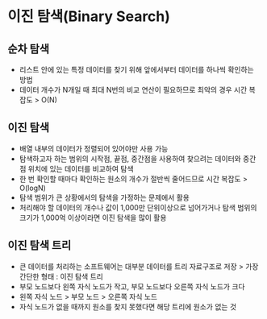 # 이진 탐색(Binary Search)

## 순차 탐색
* 리스트 안에 있는 특정 데이터를 찾기 위해 앞에서부터 데이터를 하나씩 확인하는 방법
* 데이터 개수가 N개일 때 최대 N번의 비교 연산이 필요하므로 최악의 경우 시간 복잡도 > O(N)

## 이진 탐색
* 배열 내부의 데이터가 정렬되어 있어야만 사용 가능
* 탐색하고자 하는 범위의 시작점, 끝점, 중간점을 사용하여 찾으려는 데이터와 중간점 위치에 있는 데이터를 비교하여 탐색
* 한 번 확인할 때마다 확인하는 원소의 개수가 절반씩 줄어드므로 시간 복잡도 > O(logN)
* 탐색 범위가 큰 상황에서의 탐색을 가정하는 문제에서 활용
* 처리해야 할 데이터의 개수나 값이 1,000만 단위이상으로 넘어가거나 탐색 범위의 크기가 1,000억 이상이라면 이진 탐색을 많이 활용

## 이진 탐색 트리
* 큰 데이터를 처리하는 소프트웨어는 대부분 데이터를 트리 자료구조로 저장 > 가장 간단한 형태 : 이진 탐색 트리
* 부모 노드보다 왼쪽 자식 노드가 작고, 부모 노드보다 오른쪽 자식 노드가 크다
* 왼쪽 자식 노드 > 부모 노드 > 오른쪽 자식 노드
* 자식 노드가 없을 때까지 원소를 찾지 못했다면 해당 트리에 원소가 없는 것
